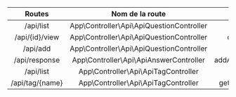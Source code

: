 | <span class="bg-sucess">Routes</span> | <span class="bg-success"> Nom de la route</span> | <span class="bg-success"> ->methode() </span>|
|:------: |:----------------:| :-------------: |
| /api/list | App\Controller\Api\ApiQuestionController | questionList() |
| /api/{id}/view | App\Controller\Api\ApiQuestionController | questionView() |
| /api/add | App\Controller\Api\ApiQuestionController | addQuestion() |
| /api/response | App\Controller\Api\ApiAnswerController | addAnswerResponse() |
| /api/list | App\Controller\Api\ApiTagController| taglist() |
| /api/tag/{name} | App\Controller\Api\ApiTagController | getQuestionByTag() |
